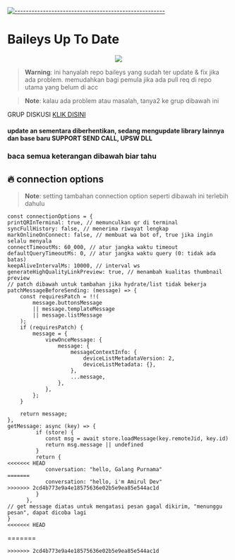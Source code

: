 [![-----------------------------------------------------](https://raw.githubusercontent.com/andreasbm/readme/master/assets/lines/colored.png)](#table-of-contents)
# Baileys Up To Date
 
 <p align="center">
<img width="" src="https://img.shields.io/github/repo-size/amiruldev20/baileys?color=green&label=Repo%20Size&style=for-the-badge&logo=appveyor">
</p>

 > **Warning**: ini hanyalah repo baileys yang sudah ter update & fix jika ada problem. memudahkan bagi pemula jika ada pull req di repo utama yang belum di acc
 
 > **Note**: kalau ada problem atau masalah, tanya2 ke grup dibawah ini
 
 
GRUP DISKUSI [KLIK DISINI](https://chat.whatsapp.com/KujS5iG5TKfCnrRTlj4MfO)

#### update an sementara diberhentikan, sedang mengupdate library lainnya dan base baru SUPPORT SEND CALL, UPSW DLL

### baca semua keterangan dibawah biar tahu

## 🔥 connection options
> **Note**: setting tambahan connection option seperti dibawah ini terlebih dahulu
```
const connectionOptions = {
printQRInTerminal: true, // memunculkan qr di terminal
syncFullHistory: false, // menerima riwayat lengkap
markOnlineOnConnect: false, // membuat wa bot of, true jika ingin selalu menyala
connectTimeoutMs: 60_000, // atur jangka waktu timeout
defaultQueryTimeoutMs: 0, // atur jangka waktu query (0: tidak ada batas)
keepAliveIntervalMs: 10000, // interval ws
generateHighQualityLinkPreview: true, // menambah kualitas thumbnail preview
// patch dibawah untuk tambahan jika hydrate/list tidak bekerja
patchMessageBeforeSending: (message) => {
    const requiresPatch = !!(
        message.buttonsMessage 
        || message.templateMessage
        || message.listMessage
    );
    if (requiresPatch) {
        message = {
            viewOnceMessage: {
                message: {
                    messageContextInfo: {
                        deviceListMetadataVersion: 2,
                        deviceListMetadata: {},
                    },
                    ...message,
                },
            },
        };
    }

    return message;
},
getMessage: async (key) => {
         if (store) {
            const msg = await store.loadMessage(key.remoteJid, key.id)
            return msg.message || undefined
         }
         return {
<<<<<<< HEAD
            conversation: "hello, Galang Purnama"
=======
            conversation: "hello, i'm Amirul Dev"
>>>>>>> 2cd4b773e9a4e18575636e02b5e9ea85e544ac1d
         }
      },
// get message diatas untuk mengatasi pesan gagal dikirim, "menunggu pesan", dapat dicoba lagi
}
<<<<<<< HEAD
```
=======
```
>>>>>>> 2cd4b773e9a4e18575636e02b5e9ea85e544ac1d
